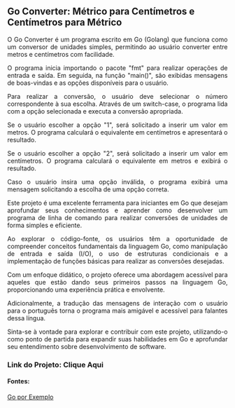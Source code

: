 <h2>Go Converter: Métrico para Centímetros e Centímetros para Métrico</h2>

<p align="justify">O Go Converter é um programa escrito em Go (Golang) que funciona como um conversor de unidades simples, permitindo ao usuário converter entre metros e centímetros com facilidade.</p>

<p align="justify">O programa inicia importando o pacote "fmt" para realizar operações de entrada e saída. Em seguida, na função "main()", são exibidas mensagens de boas-vindas e as opções disponíveis para o usuário.</p>

<p align="justify">Para realizar a conversão, o usuário deve selecionar o número correspondente à sua escolha. Através de um switch-case, o programa lida com a opção selecionada e executa a conversão apropriada.</p>

<p align="justify">Se o usuário escolher a opção "1", será solicitado a inserir um valor em metros. O programa calculará o equivalente em centímetros e apresentará o resultado.</p>

<p align="justify">Se o usuário escolher a opção "2", será solicitado a inserir um valor em centímetros. O programa calculará o equivalente em metros e exibirá o resultado.</p>

<p align="justify">Caso o usuário insira uma opção inválida, o programa exibirá uma mensagem solicitando a escolha de uma opção correta.</p>

<p align="justify">Este projeto é uma excelente ferramenta para iniciantes em Go que desejam aprofundar seus conhecimentos e aprender como desenvolver um programa de linha de comando para realizar conversões de unidades de forma simples e eficiente.</p>

<p align="justify">Ao explorar o código-fonte, os usuários têm a oportunidade de compreender conceitos fundamentais da linguagem Go, como manipulação de entrada e saída (I/O), o uso de estruturas condicionais e a implementação de funções básicas para realizar as conversões desejadas.</p>

<p align="justify">Com um enfoque didático, o projeto oferece uma abordagem acessível para aqueles que estão dando seus primeiros passos na linguagem Go, proporcionando uma experiência prática e envolvente.</p>

<p align="justify">Adicionalmente, a tradução das mensagens de interação com o usuário para o português torna o programa mais amigável e acessível para falantes dessa língua.</p>

<p align="justify">Sinta-se à vontade para explorar e contribuir com este projeto, utilizando-o como ponto de partida para expandir suas habilidades em Go e aprofundar seu entendimento sobre desenvolvimento de software.</p>

<h3>Link do Projeto: Clique Aqui</h3>

<h4>Fontes:</h4>

<p><a href="http://goporexemplo.golangbr.org">Go por Exemplo</a></p>